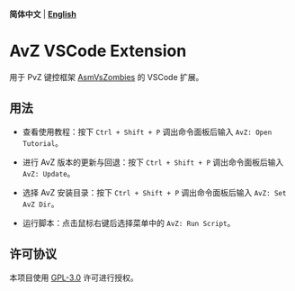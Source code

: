 **简体中文** | **[English](./README.en.md)**

# AvZ VSCode Extension

用于 PvZ 键控框架 [AsmVsZombies](https://gitee.com/vector-wlc/AsmVsZombies) 的 VSCode 扩展。

## 用法

* 查看使用教程：按下 `Ctrl + Shift + P` 调出命令面板后输入 `AvZ: Open Tutorial`。

* 进行 AvZ 版本的更新与回退：按下 `Ctrl + Shift + P` 调出命令面板后输入 `AvZ: Update`。

* 选择 AvZ 安装目录：按下 `Ctrl + Shift + P` 调出命令面板后输入 `AvZ: Set AvZ Dir`。

* 运行脚本：点击鼠标右键后选择菜单中的 `AvZ: Run Script`。

## 许可协议

本项目使用 [GPL-3.0](https://www.gnu.org/licenses/gpl-3.0.html) 许可进行授权。

